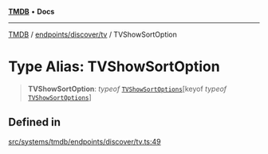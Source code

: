 [**TMDB**](../../../../README.md) • **Docs**

***

[TMDB](../../../../README.md) / [endpoints/discover/tv](../README.md) / TVShowSortOption

# Type Alias: TVShowSortOption

> **TVShowSortOption**: *typeof* [`TVShowSortOptions`](../variables/TVShowSortOptions.md)\[keyof *typeof* [`TVShowSortOptions`](../variables/TVShowSortOptions.md)\]

## Defined in

[src/systems/tmdb/endpoints/discover/tv.ts:49](https://github.com/Norviah/media-hub/blob/65ee01fce9c30692d28d2f4e608ea7f18b4d7381/src/systems/tmdb/endpoints/discover/tv.ts#L49)
